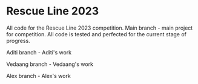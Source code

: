 # Rescue Line 2023
 All code for the Rescue Line 2023 competition.
 Main branch - main project for competition. All code is tested and perfected for the current stage of progress.
 
 Aditi branch - Aditi's work
 
 Vedaang branch - Vedaang's work
 
 Alex branch - Alex's work
 
